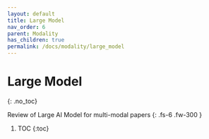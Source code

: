 ```yaml
---
layout: default
title: Large Model
nav_order: 6
parent: Modality
has_children: true
permalink: /docs/modality/large_model
---
```


# Large Model
{: .no_toc}

Review of Large AI Model for multi-modal papers
{: .fs-6 .fw-300 }
1. TOC
{:toc}
